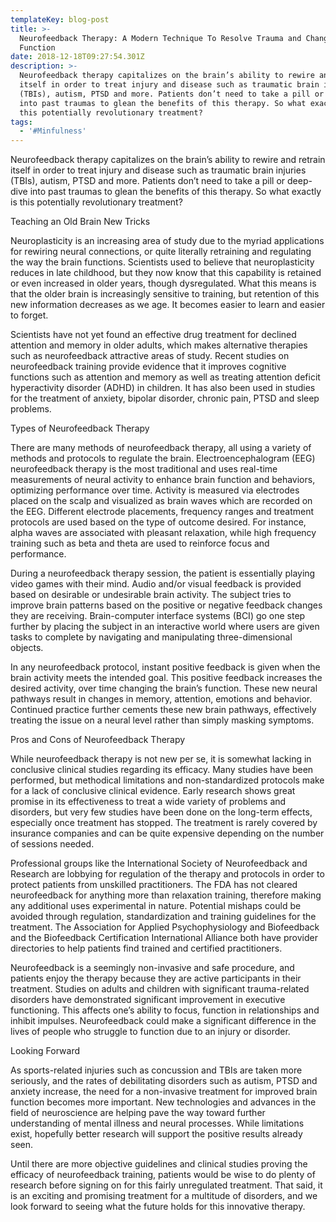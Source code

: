 ```yaml
---
templateKey: blog-post
title: >-
  Neurofeedback Therapy: A Modern Technique To Resolve Trauma and Change Brain
  Function
date: 2018-12-18T09:27:54.301Z
description: >-
  Neurofeedback therapy capitalizes on the brain’s ability to rewire and retrain
  itself in order to treat injury and disease such as traumatic brain injuries
  (TBIs), autism, PTSD and more. Patients don’t need to take a pill or deep-dive
  into past traumas to glean the benefits of this therapy. So what exactly is
  this potentially revolutionary treatment?
tags:
  - '#Minfulness'
---
```

Neurofeedback therapy capitalizes on the brain’s ability to rewire and retrain itself in order to treat injury and disease such as traumatic brain injuries (TBIs), autism, PTSD and more. Patients don’t need to take a pill or deep-dive into past traumas to glean the benefits of this therapy. So what exactly is this potentially revolutionary treatment?



Teaching an Old Brain New Tricks

Neuroplasticity is an increasing area of study due to the myriad applications for rewiring neural connections, or quite literally retraining and regulating the way the brain functions. Scientists used to believe that neuroplasticity reduces in late childhood, but they now know that this capability is retained or even increased in older years, though dysregulated. What this means is that the older brain is increasingly sensitive to training, but retention of this new information decreases as we age. It becomes easier to learn and easier to forget. 



Scientists have not yet found an effective drug treatment for declined attention and memory in older adults, which makes alternative therapies such as neurofeedback attractive areas of study. Recent studies on neurofeedback training provide evidence that it improves cognitive functions such as attention and memory as well as treating attention deficit hyperactivity disorder (ADHD) in children. It has also been used in studies for the treatment of anxiety, bipolar disorder, chronic pain, PTSD and sleep problems.



Types of Neurofeedback Therapy

There are many methods of neurofeedback therapy, all using a variety of methods and protocols to regulate the brain. Electroencephalogram (EEG) neurofeedback therapy is the most traditional and uses real-time measurements of neural activity to enhance brain function and behaviors, optimizing performance over time. Activity is measured via electrodes placed on the scalp and visualized as brain waves which are recorded on the EEG. Different electrode placements, frequency ranges and treatment protocols are used based on the type of outcome desired. For instance, alpha waves are associated with pleasant relaxation, while high frequency training such as beta and theta are used to reinforce focus and performance.



During a neurofeedback therapy session, the patient is essentially playing video games with their mind. Audio and/or visual feedback is provided based on desirable or undesirable brain activity. The subject tries to improve brain patterns based on the positive or negative feedback changes they are receiving. Brain-computer interface systems (BCI) go one step further by placing the subject in an interactive world where users are given tasks to complete by navigating and manipulating three-dimensional objects.



In any neurofeedback protocol, instant positive feedback is given when the brain activity meets the intended goal. This positive feedback increases the desired activity, over time changing the brain’s function. These new neural pathways result in changes in memory, attention, emotions and behavior. Continued practice further cements these new brain pathways, effectively treating the issue on a neural level rather than simply masking symptoms.



Pros and Cons of Neurofeedback Therapy

While neurofeedback therapy is not new per se, it is somewhat lacking in conclusive clinical studies regarding its efficacy. Many studies have been performed, but methodical limitations and non-standardized protocols make for a lack of conclusive clinical evidence. Early research shows great promise in its effectiveness to treat a wide variety of problems and disorders, but very few studies have been done on the long-term effects, especially once treatment has stopped. The treatment is rarely covered by insurance companies and can be quite expensive depending on the number of sessions needed.



Professional groups like the International Society of Neurofeedback and Research are lobbying for regulation of the therapy and protocols in order to protect patients from unskilled practitioners. The FDA has not cleared neurofeedback for anything more than relaxation training, therefore making any additional uses experimental in nature. Potential mishaps could be avoided through regulation, standardization and training guidelines for the treatment. The Association for Applied Psychophysiology and Biofeedback and the Biofeedback Certification International Alliance both have provider directories to help patients find trained and certified practitioners.



Neurofeedback is a seemingly non-invasive and safe procedure, and patients enjoy the therapy because they are active participants in their treatment. Studies on adults and children with significant trauma-related disorders have demonstrated significant improvement in executive functioning. This affects one’s ability to focus, function in relationships and inhibit impulses. Neurofeedback could make a significant difference in the lives of people who struggle to function due to an injury or disorder.



Looking Forward

As sports-related injuries such as concussion and TBIs are taken more seriously, and the rates of debilitating disorders such as autism, PTSD and anxiety increase, the need for a non-invasive treatment for improved brain function becomes more important. New technologies and advances in the field of neuroscience are helping pave the way toward further understanding of mental illness and neural processes. While limitations exist, hopefully better research will support the positive results already seen.



Until there are more objective guidelines and clinical studies proving the efficacy of neurofeedback training, patients would be wise to do plenty of research before signing on for this fairly unregulated treatment. That said, it is an exciting and promising treatment for a multitude of disorders, and we look forward to seeing what the future holds for this innovative therapy.
